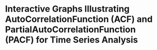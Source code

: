 # Interactive Graphs Illustrating AutoCorrelationFunction (ACF) and PartialAutoCorrelationFunction (PACF) for Time Series Analysis

